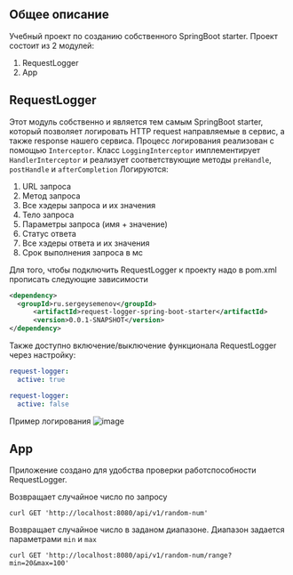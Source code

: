 ## Общее описание
Учебный проект по созданию собственного SpringBoot starter.
Проект состоит из 2 модулей:
1. RequestLogger
2. App

## RequestLogger
Этот модуль собственно и является тем самым  SpringBoot starter, который позволяет логировать HTTP request направляемые в сервис, а также response нашего сервиса.
Процесс логирования реализован с помощью `Interceptor`. Класс `LoggingInterceptor` имплементирует `HandlerInterceptor` и реализует соответствующие методы `preHandle`, `postHandle` и `afterCompletion`
Логируются:
1. URL запроса
2. Метод запроса
3. Все хэдеры запроса и их значения
4. Тело запроса
5. Параметры запроса (имя + значение)
6. Статус ответа
7. Все хэдеры ответа и их значения
8. Срок выполнения запроса в мс

Для того, чтобы подключить RequestLogger к проекту надо в pom.xml прописать следующие зависимости
```xml
<dependency>
  <groupId>ru.sergeysemenov</groupId>
      <artifactId>request-logger-spring-boot-starter</artifactId>
      <version>0.0.1-SNAPSHOT</version>
</dependency>
```
Также доступно включение/выключение функционала RequestLogger через настройку:
```yml
request-logger:
  active: true
```
```yml
request-logger:
  active: false
```

Пример логирования
![image](https://github.com/Abrazacs/SpringBootStarterExample/assets/84628800/3b199883-cd16-4aff-af5e-b652d06c5582)

## App
Приложение создано для удобства проверки работспособности RequestLogger.

Возвращает случайное число по запросу
```
curl GET 'http://localhost:8080/api/v1/random-num'
```

Возвращает случайное число в заданом диапазоне. Диапазон задается параметрами `min` и `max`
```
curl GET 'http://localhost:8080/api/v1/random-num/range?min=20&max=100'
```

